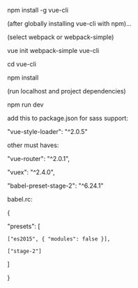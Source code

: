 npm install -g vue-cli

(after globally installing vue-cli with npm)...

(select webpack or webpack-simple)

vue init webpack-simple vue-cli

cd vue-cli

npm install

(run localhost and project dependencies)

npm run dev

add this to package.json for sass support:

"vue-style-loader": "^2.0.5"

other must haves:

"vue-router": "^2.0.1",

"vuex": "^2.4.0",

"babel-preset-stage-2": "^6.24.1"

babel.rc:

{

  "presets": [
  
    ["es2015", { "modules": false }],
    
    ["stage-2"]
    
  ]
  
}
